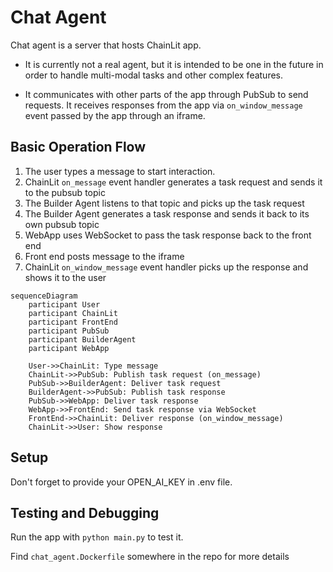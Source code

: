 # Chat Agent

Chat agent is a server that hosts ChainLit app. 
- It is currently not a real agent, but it is intended to be one in the future in order to handle multi-modal tasks and other complex features.

- It communicates with other parts of the app through PubSub to send requests.
It receives responses from the app via `on_window_message` event passed by the app through an iframe.


## Basic Operation Flow
1. The user types a message to start interaction.
2. ChainLit `on_message` event handler generates a task request and sends it to the pubsub topic
3. The Builder Agent listens to that topic and picks up the task request
4. The Builder Agent generates a task response and sends it back to its own pubsub topic
5. WebApp uses WebSocket to pass the task response back to the front end
6. Front end posts message to the iframe
7. ChainLit `on_window_message` event handler picks up the response and shows it to the user


```mermaid
sequenceDiagram
    participant User
    participant ChainLit
    participant FrontEnd
    participant PubSub
    participant BuilderAgent
    participant WebApp

    User->>ChainLit: Type message
    ChainLit->>PubSub: Publish task request (on_message)
    PubSub->>BuilderAgent: Deliver task request
    BuilderAgent->>PubSub: Publish task response
    PubSub->>WebApp: Deliver task response
    WebApp->>FrontEnd: Send task response via WebSocket
    FrontEnd->>ChainLit: Deliver response (on_window_message)
    ChainLit->>User: Show response
```
## Setup

Don't forget to provide your OPEN_AI_KEY in .env file.


## Testing and Debugging
Run the app with `python main.py` to test it.

Find `chat_agent.Dockerfile` somewhere in the repo for more details